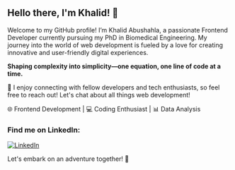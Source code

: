 
## Hello there, I'm Khalid! 👋

Welcome to my GitHub profile! I’m Khalid Abushahla, a passionate Frontend Developer currently pursuing my PhD in Biomedical Engineering. My journey into the world of web development is fueled by a love for creating innovative and user-friendly digital experiences. 

**Shaping complexity into simplicity—one equation, one line of code at a time.**

🚀 I enjoy connecting with fellow developers and tech enthusiasts, so feel free to reach out! Let's chat about all things web development!

🌐 Frontend Development |  💻 Coding Enthusiast | 📊 Data Analysis


### Find me on LinkedIn:
[![LinkedIn](https://img.shields.io/badge/LinkedIn-Khalid%20Hani%20Abushahla-blue?style=for-the-badge&logo=linkedin)](https://www.linkedin.com/in/khalid-hani-abushahla/)

Let's embark on an adventure together! 🌟
